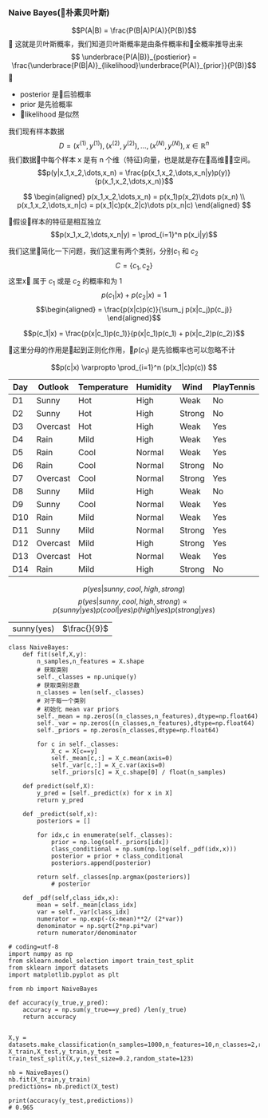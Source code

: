 ### Naive Bayes(朴素贝叶斯)

$$P(A|B) = \frac{P(B|A)P(A)}{P(B)}$$
这就是贝叶斯概率，我们知道贝叶斯概率是由条件概率和全概率推导出来
$$ \underbrace{P(A|B)}_{postierior} = \frac{\underbrace{P(B|A)}_{likelihood}\underbrace{P(A)}_{prior}}{P(B)}$$

- posterior 是后验概率
- prior 是先验概率
- likelihood 是似然

我们现有样本数据
$$D = {(x^{(1)},y^{(1)}),(x^{(2)},y^{(2)}),\dots,(x^{(N)},y^{(N)})}, x \in \mathbb{R}^n$$
我们数据中每个样本 x 是有 n 个维（特征)向量，也是就是存在高维空间。
$$p(y|x_1,x_2,\dots,x_n) = \frac{p(x_1,x_2,\dots,x_n|y)p(y)}{p(x_1,x_2,\dots,x_n)}$$



$$
\begin{aligned}
    p(x_1,x_2,\dots,x_n) = p(x_1)p(x_2)\dots p(x_n) \\
    p(x_1,x_2,\dots,x_n|c) = p(x_1|c)p(x_2|c)\dots p(x_n|c)
\end{aligned}
$$

假设样本的特征是相互独立
$$p(x_1,x_2,\dots,x_n|y) = \prod_{i=1}^n p(x_i|y)$$

我们这里简化一下问题，我们这里有两个类别，分别$c_1$ 和 $c_2$
$$C=\{c_1,c_2\}$$
这里x 属于 $c_1$ 或是 $c_2$ 的概率和为 1
$$p(c_1|x) + p(c_2|x) = 1$$
$$\begin{aligned}
    = \frac{p(x|c)p(c)}{\sum_j p(x|c_j)p(c_j)}
\end{aligned}$$

$$p(c_1|x) = \frac{p(x|c_1)p(c_1)}{p(x|c_1)p(c_1) + p(x|c_2)p(c_2)}$$

这里分母的作用是起到正则化作用，$p(c_1)$ 是先验概率也可以忽略不计

$$p(c|x) \varpropto \prod_{i=1}^n (p(x_1|c)p(c)) $$

| Day  | Outlook  | Temperature | Humidity | Wind | PlayTennis
|---|---|---|---|---|---|
| D1  | Sunny  | Hot | High | Weak | No |
| D2  | Sunny  | Hot | High | Strong | No |
| D3  | Overcast  | Hot | High | Weak | Yes |
| D4  | Rain  | Mild | High | Weak | Yes |
| D5  | Rain  | Cool | Normal | Weak | Yes |
| D6  | Rain  | Cool | Normal | Strong | No |
| D7  | Overcast  | Cool | Normal | Strong | Yes |
| D8  | Sunny  | Mild | High | Weak | No |
| D9  | Sunny  | Cool | Normal | Weak | Yes |
| D10  | Rain  | Mild | Normal | Weak | Yes |
| D11  | Sunny  | Mild | Normal | Strong | Yes |
| D12  | Overcast  | Mild | High | Strong | Yes |
| D13  | Overcast  | Hot | Normal | Weak | Yes |
| D14  | Rain  | Mild | High | Strong | No |

$$p(yes|sunny,cool,high,strong)$$
$$p(yes|sunny,cool,high,strong) \varpropto p(sunny|yes)p(cool|yes)p(high|yes)p(strong|yes)$$

|   |   |
|---|---|
| sunny(yes)  | $\frac{}{9}$  |


```
class NaiveBayes:
    def fit(self,X,y):
        n_samples,n_features = X.shape
        # 获取类别
        self._classes = np.unique(y)
        # 获取类别总数
        n_classes = len(self._classes)
        # 对于每一个类别
        # 初始化 mean var priors
        self._mean = np.zeros((n_classes,n_features),dtype=np.float64)
        self._var = np.zeros((n_classes,n_features),dtype=np.float64)
        self._priors = np.zeros(n_classes,dtype=np.float64)

        for c in self._classes:
            X_c = X[c==y]
            self._mean[c,:] = X_c.mean(axis=0)
            self._var[c,:] = X_c.var(axis=0)
            self._priors[c] = X_c.shape[0] / float(n_samples)

    def predict(self,X):
        y_pred = [self._predict(x) for x in X]
        return y_pred

    def _predict(self,x):
        posteriors = []

        for idx,c in enumerate(self._classes):
            prior = np.log(self._priors[idx])
            class_conditional = np.sum(np.log(self._pdf(idx,x)))
            posterior = prior + class_conditional
            posteriors.append(posterior)

        return self._classes[np.argmax(posteriors)]
            # posterior 
    
    def _pdf(self,class_idx,x):
        mean = self._mean[class_idx]
        var = self._var[class_idx]
        numerator = np.exp(-(x-mean)**2/ (2*var))
        denominator = np.sqrt(2*np.pi*var)
        return numerator/denominator

```
```
# coding=utf-8
import numpy as np
from sklearn.model_selection import train_test_split
from sklearn import datasets
import matplotlib.pyplot as plt

from nb import NaiveBayes

def accuracy(y_true,y_pred):
    accuracy = np.sum(y_true==y_pred) /len(y_true)
    return accuracy


X,y = datasets.make_classification(n_samples=1000,n_features=10,n_classes=2,random_state=123)
X_train,X_test,y_train,y_test = train_test_split(X,y,test_size=0.2,random_state=123)

nb = NaiveBayes()
nb.fit(X_train,y_train)
predictions= nb.predict(X_test)

print(accuracy(y_test,predictions))
# 0.965
```